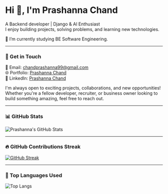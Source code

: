 # Hi 👋, I'm Prashanna Chand

A Backend developer | Django & AI Enthusiast  
I enjoy building projects, solving problems, and learning new technologies.

🌱 I’m currently studying BE Software Engineering.

---

### 💬 Get in Touch

📧 Email: chandprashanna99@gmail.com  
🌐 Portfolio: [Prashanna Chand](https://prashannachand.com.np/)  
🔗 LinkedIn: [Prashanna Chand](https://www.linkedin.com/in/prashanna-chand-96a797304/)

I'm always open to exciting projects, collaborations, and new opportunities! Whether you're a fellow developer, recruiter, or business owner looking to build something amazing, feel free to reach out.

---

### 📊 GitHub Stats

![Prashanna's GitHub Stats](https://github-readme-stats.vercel.app/api?username=prashannaChand&show_icons=true&theme=radical)

---

### 🔥 GitHub Contributions Streak

[![GitHub Streak](https://streak-stats.demolab.com?user=prashannaChand&theme=radical)](https://git.io/streak-stats)

---

### 🧠 Top Languages Used

![Top Langs](https://github-readme-stats.vercel.app/api/top-langs/?username=prashannaChand&layout=compact&theme=radical)
